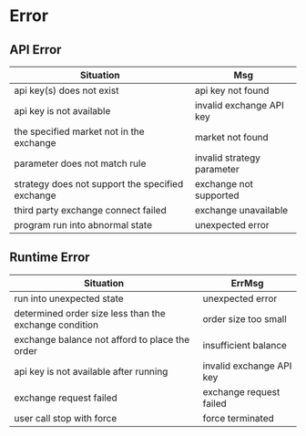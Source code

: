 # Error

## API Error

| Situation | Msg |
| --- | --- |
| api key(s) does not exist | api key not found |
| api key is not available | invalid exchange API key |
| the specified market not in the exchange | market not found |
| parameter does not match rule | invalid strategy parameter |
| strategy does not support the specified exchange | exchange not supported |
| third party exchange connect failed | exchange unavailable |
| program run into abnormal state | unexpected error |

## Runtime Error

| Situation | ErrMsg |
| --- | --- |
| run into unexpected state | unexpected error |
| determined order size less than the exchange condition | order size too small |
| exchange balance not afford to place the order | insufficient balance |
| api key is not available after running | invalid exchange API key |
| exchange request failed | exchange request failed |
| user call stop with force | force terminated |

